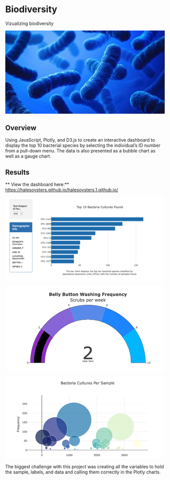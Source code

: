 # Biodiversity 
Vizualizing biodiversity

![header](static/images/bacteria2.png)

## Overview 

Using JavaScript, Plotly, and D3.js to create an interactive dashboard to display the top 10 bacterial species by selecting the individual’s ID number from a pull-down menu.  The data is also presented as a bubble chart as well as a gauge chart.   


## Results

** View the dashboard here:**  https://halesoysters.github.io/halesoysters.1.github.io/

![header](static/images/bar.png) 

![header](static/images/guage.png) 

![header](static/images/bubble.png)
 

The biggest challenge with this project was creating all the variables to hold the sample, labels, and data and calling them correctly in the Plotly charts.  
